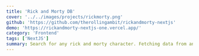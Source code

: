 ```yaml
---
title: 'Rick and Morty DB'
cover: '../../images/projects/rickmorty.png'
github: 'https://github.com/therollingambit/rickandmorty-nextjs'
demo: 'https://rickandmorty-nextjs-one.vercel.app/'
category: 'Frontend'
tags: ['NextJS']
summary: Search for any rick and morty character. Fetching data from an API. Built with Next.js and Tailwind CSS.
---
```

